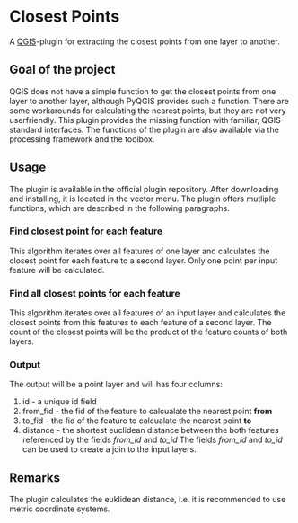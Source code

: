 # Closest Points
A <a href="https://github.com/qgis/QGIS">QGIS</a>-plugin for extracting the closest points from one layer to another.

## Goal of the project
QGIS does not have a simple function to get the closest points from one layer to another layer, although PyQGIS provides such a function.
There are some workarounds for calculating the nearest points, but they are not very userfriendly.
This plugin provides the missing function with familiar, QGIS-standard interfaces. The functions of the plugin are also available via the processing framework and the toolbox.

## Usage
The plugin is available in the official plugin repository. After downloading and installing, it is located in the vector menu.
The plugin offers mutliple functions, which are described in the following paragraphs.
<img src="" />

### Find closest point for each feature
This algorithm iterates over all features of one layer and calculates the closest point for each feature to a second layer.
Only one point per input feature will be calculated.

### Find all closest points for each feature
This algorithm iterates over all features of an input layer and calculates the closest points from this features to each feature of a second layer.
The count of the closest points will be the product of the feature counts of both layers.

### Output
The output will be a point layer and will has four columns:
1. id - a unique id field
2. from_fid - the fid of the feature to calcualate the nearest point <b>from</b>
3. to_fid - the fid of the feature to calcualate the nearest point <b>to</b>
4. distance - the shortest euclidean distance between the both features referenced by the fields <i>from_id</i> and <i>to_id</i>
The fields <i>from_id</i> and <i>to_id</i> can be used to create a join to the input layers.

## Remarks
The plugin calculates the euklidean distance, i.e. it is recommended to use metric coordinate systems.
